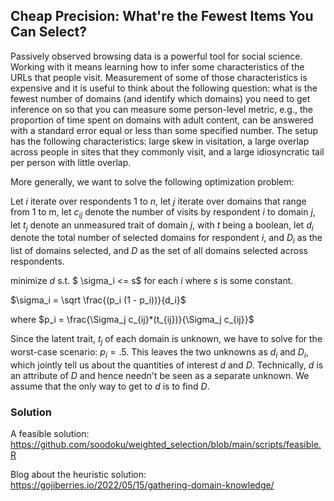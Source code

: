 ## Cheap Precision: What're the Fewest Items You Can Select?

Passively observed browsing data is a powerful tool for social science. Working with it means learning how to infer some characteristics of the URLs that people visit. Measurement of some of those characteristics is expensive and it is useful to think about the following question: what is the fewest number of domains (and identify which domains) you need to get inference on so that you can measure some person-level metric, e.g., the proportion of time spent on domains with adult content, can be answered with a standard error equal or less than some specified number. The setup has the following characteristics: large skew in visitation, a large overlap across people in sites that they commonly visit, and a large idiosyncratic tail per person with little overlap.

More generally, we want to solve the following optimization problem:

Let $i$ iterate over respondents 1 to $n$, let $j$ iterate over domains that range from 1 to m, let $c_{ij}$ denote the number of visits by respondent $i$ to domain $j$, let $t_j$ denote an unmeasured trait of domain $j$, with $t$ being a boolean, let $d_i$ denote the total number of selected domains for respondent $i$, and $D_i$ as the list of domains selected, and $D$ as the set of all domains selected across respondents.

minimize $d$ s.t. $ \sigma_i <= s$ for each $i$ where $s$ is some constant.

$\sigma_i = \sqrt \frac{(p_i (1 - p_i))}{d_i}$

where $p_i = \frac{\Sigma_j c_{ij}*(t_{ij})}{\Sigma_j c_{ij}}$

Since the latent trait, $t_j$ of each domain is unknown, we have to solve for the worst-case scenario: $p_i = .5$. This leaves the two unknowns as $d_i$ and $D_i$, which jointly tell us about the quantities of interest $d$ and $D$. Technically, $d$ is an attribute of $D$ and hence needn't be seen as a separate unknown. We assume that the only way to get to $d$ is to find $D$.

### Solution

A feasible solution: https://github.com/soodoku/weighted_selection/blob/main/scripts/feasible.R

Blog about the heuristic solution: https://gojiberries.io/2022/05/15/gathering-domain-knowledge/
